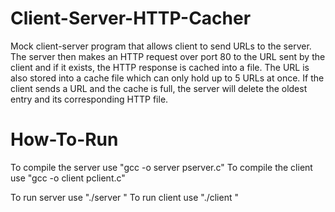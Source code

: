 # Client-Server-HTTP-Cacher
Mock client-server program that allows client to send URLs to the server. The server then makes an HTTP request over port 80 to the URL sent by the client and if it exists, the HTTP response is cached into a file. The URL is also stored into a cache file which can only hold up to 5 URLs at once. If the client sends a URL and the cache is full, the server will delete the oldest entry and its corresponding HTTP file.


# How-To-Run
To compile the server use "gcc -o server pserver.c"
To compile the client use "gcc -o client pclient.c"

To run server use "./server <portnumber>" 
  To run client use "./client <portnumber>"
